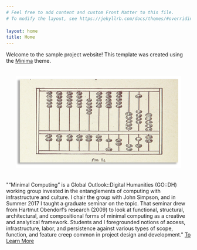```yaml
---
# Feel free to add content and custom Front Matter to this file.
# To modify the layout, see https://jekyllrb.com/docs/themes/#overriding-theme-defaults

layout: home
title: Home
---
```

Welcome to the sample project website! This template was created using the [Minima](https://github.com/jekyll/minima) theme.

<center><img src="./assets/img/minimal.png" alt="Sample Image" height="250" style="padding:20px;"/></center>

"“Minimal Computing” is a Global Outlook::Digital Humanities (GO::DH) working group invested in the entanglements of computing with infrastructure and culture. I chair the group with John Simpson, and in Summer 2017 I taught a graduate seminar on the topic. That seminar drew from Hartmut Obendorf’s research (2009) to look at functional, structural, architectural, and compositional forms of minimal computing as a creative and analytical framework. Students and I foregrounded notions of access, infrastructure, labor, and persistence against various types of scope, function, and feature creep common in project design and development." [To Learn More](https://jntry.work/minimalcomputing/)